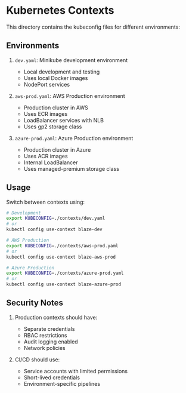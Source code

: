 # Kubernetes Contexts

This directory contains the kubeconfig files for different environments:

## Environments

1. `dev.yaml`: Minikube development environment
   - Local development and testing
   - Uses local Docker images
   - NodePort services

2. `aws-prod.yaml`: AWS Production environment
   - Production cluster in AWS
   - Uses ECR images
   - LoadBalancer services with NLB
   - Uses gp2 storage class

3. `azure-prod.yaml`: Azure Production environment
   - Production cluster in Azure
   - Uses ACR images
   - Internal LoadBalancer
   - Uses managed-premium storage class

## Usage

Switch between contexts using:

```bash
# Development
export KUBECONFIG=./contexts/dev.yaml
# or
kubectl config use-context blaze-dev

# AWS Production
export KUBECONFIG=./contexts/aws-prod.yaml
# or
kubectl config use-context blaze-aws-prod

# Azure Production
export KUBECONFIG=./contexts/azure-prod.yaml
# or
kubectl config use-context blaze-azure-prod
```

## Security Notes

1. Production contexts should have:
   - Separate credentials
   - RBAC restrictions
   - Audit logging enabled
   - Network policies
   
2. CI/CD should use:
   - Service accounts with limited permissions
   - Short-lived credentials
   - Environment-specific pipelines 